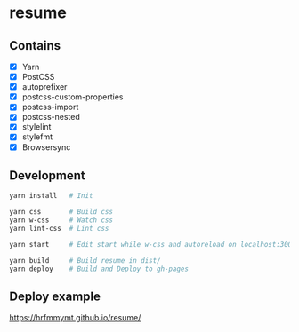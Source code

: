 # resume

## Contains
- [x] Yarn
- [x] PostCSS
 - [x] autoprefixer
 - [x] postcss-custom-properties
 - [x] postcss-import
 - [x] postcss-nested
 - [x] stylelint
 - [x] stylefmt
 - [x] Browsersync

## Development

```sh
yarn install   # Init

yarn css       # Build css
yarn w-css     # Watch css
yarn lint-css  # Lint css

yarn start     # Edit start while w-css and autoreload on localhost:3000

yarn build     # Build resume in dist/
yarn deploy    # Build and Deploy to gh-pages
```

## Deploy example
https://hrfmmymt.github.io/resume/
